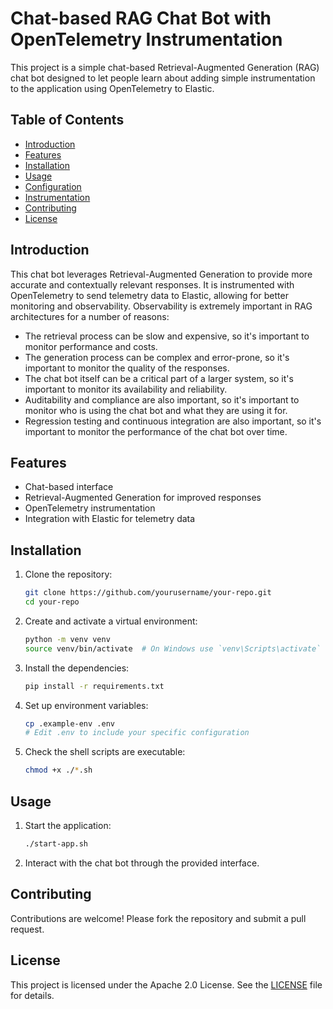 # Chat-based RAG Chat Bot with OpenTelemetry Instrumentation

This project is a simple chat-based Retrieval-Augmented Generation (RAG) chat bot designed to let people learn about adding simple instrumentation to the application using OpenTelemetry to Elastic.

## Table of Contents

- [Introduction](#introduction)
- [Features](#features)
- [Installation](#installation)
- [Usage](#usage)
- [Configuration](#configuration)
- [Instrumentation](#instrumentation)
- [Contributing](#contributing)
- [License](#license)

## Introduction

This chat bot leverages Retrieval-Augmented Generation to provide more accurate and contextually relevant responses. It is instrumented with OpenTelemetry to send telemetry data to Elastic, allowing for better monitoring and observability.
Observability is extremely important in RAG architectures for a number of reasons:
- The retrieval process can be slow and expensive, so it's important to monitor performance and costs.
- The generation process can be complex and error-prone, so it's important to monitor the quality of the responses.
- The chat bot itself can be a critical part of a larger system, so it's important to monitor its availability and reliability.
- Auditability and compliance are also important, so it's important to monitor who is using the chat bot and what they are using it for.
- Regression testing and continuous integration are also important, so it's important to monitor the performance of the chat bot over time.

## Features

- Chat-based interface
- Retrieval-Augmented Generation for improved responses
- OpenTelemetry instrumentation
- Integration with Elastic for telemetry data

## Installation

1. Clone the repository:
    ```sh
    git clone https://github.com/yourusername/your-repo.git
    cd your-repo
    ```

2. Create and activate a virtual environment:
    ```sh
    python -m venv venv
    source venv/bin/activate  # On Windows use `venv\Scripts\activate`
    ```

3. Install the dependencies:
    ```sh
    pip install -r requirements.txt
    ```

4. Set up environment variables:
    ```sh
    cp .example-env .env
    # Edit .env to include your specific configuration
    ```

5. Check the shell scripts are executable:
    ```sh
    chmod +x ./*.sh
    ```

## Usage

1. Start the application:
    ```sh
    ./start-app.sh
    ```

2. Interact with the chat bot through the provided interface.

## Contributing

Contributions are welcome! Please fork the repository and submit a pull request.


## License

This project is licensed under the Apache 2.0 License. See the [LICENSE](LICENSE) file for details.